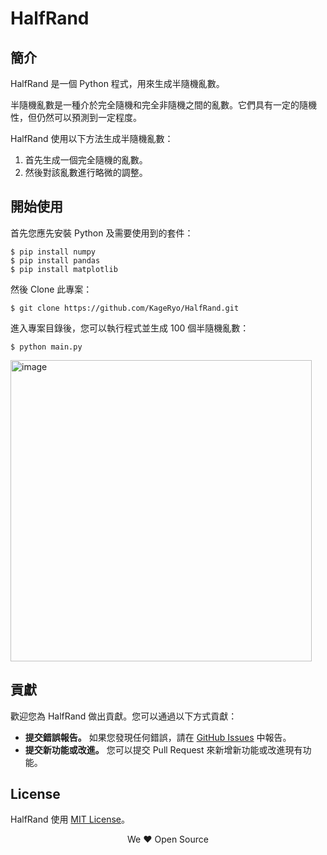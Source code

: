 # HalfRand

## 簡介

HalfRand 是一個 Python 程式，用來生成半隨機亂數。

半隨機亂數是一種介於完全隨機和完全非隨機之間的亂數。它們具有一定的隨機性，但仍然可以預測到一定程度。

HalfRand 使用以下方法生成半隨機亂數：

1. 首先生成一個完全隨機的亂數。
2. 然後對該亂數進行略微的調整。

## 開始使用

首先您應先安裝 Python 及需要使用到的套件：
```
$ pip install numpy
$ pip install pandas
$ pip install matplotlib
```
然後 Clone 此專案：
```
$ git clone https://github.com/KageRyo/HalfRand.git
```
進入專案目錄後，您可以執行程式並生成 100 個半隨機亂數：
```
$ python main.py
```
<img width="482" alt="image" src="https://github.com/KageRyo/HalfRand/assets/36478298/05386e12-542a-4c76-a316-9587e86c2eda">

## 貢獻

歡迎您為 HalfRand 做出貢獻。您可以通過以下方式貢獻：

* **提交錯誤報告。** 如果您發現任何錯誤，請在 [GitHub Issues](https://github.com/KageRyo/HalfRand/issues) 中報告。
* **提交新功能或改進。** 您可以提交 Pull Request 來新增新功能或改進現有功能。

## License

HalfRand 使用 [MIT License](https://opensource.org/licenses/MIT)。
  
<p align=center>We ❤️ Open Source</p> 

